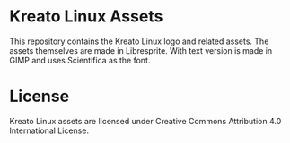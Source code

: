 # Kreato Linux Assets
This repository contains the Kreato Linux logo and related assets. The assets themselves are made in Libresprite. With text version is made in GIMP and uses Scientifica as the font.

# License
Kreato Linux assets are licensed under Creative Commons Attribution 4.0 International License.
